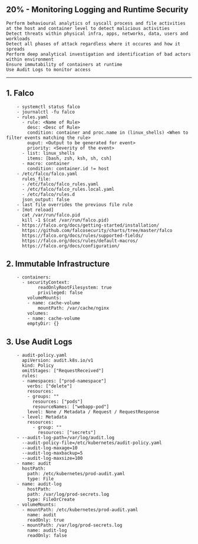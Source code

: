 ## 20% - Monitoring Logging and Runtime Security
    Perform behavioural analytics of syscall process and file activities at the host and container level to detect malicious activities
    Detect threats within physical infra, apps, networks, data, users and workloads
    Detect all phases of attack regardless where it occures and how it spreads
    Perform deep analytical investigation and identification of bad actors within environment
    Ensure immutability of containers at runtime
    Use Audit Logs to monitor access
---
## 1. Falco
```
    - systemctl status falco
    - journalctl -fu falco
    - rules.yaml
      - rule: <Name of Rule>
        desc: <Desc of Rule>
        condition: container and proc.name in (linux_shells) <When to filter events matching the rule>
        ouput: <Output to be generated for event>
        priority: <Severity of the event>
      - list: linux_shells
        items: [bash, zsh, ksh, sh, csh]
      - macro: container
        condition: container.id != host
    - /etc/falco/falco.yaml
      rules_file:
      - /etc/falco/falco_rules.yaml
      - /etc/falco/falco_rules.local.yaml
      - /etc/falco/rules.d
      json_output: false
    - last file overrides the previous file rule
    - [Hot reload]
      cat /var/run/falco.pid
      kill -1 $(cat /var/run/falco.pid)
    - https://falco.org/docs/getting-started/installation/
      https://github.com/falcosecurity/charts/tree/master/falco
      https://falco.org/docs/rules/supported-fields/
      https://falco.org/docs/rules/default-macros/
      https://falco.org/docs/configuration/
```
## 2. Immutable Infrastructure
```
    - containers:
      - securityContext:
            readOnlyRootFilesystem: true
            privileged: false
        volumeMounts:
        - name: cache-volume
            mountPath: /var/cache/nginx
        volumes:
        - name: cache-volume
        emptyDir: {}
```
## 3. Use Audit Logs
```
    - audit-policy.yaml
      apiVersion: audit.k8s.io/v1
      kind: Policy
      omitStages: ["RequestReceived"]
      rules:
      - namespaces: ["prod-namespace"]
        verbs: ["delete"]
        resources:
        - groups: ""
          resources: ["pods"]
          resourceNames: ["webapp-pod"]
        level: None / Metadata / Request / RequestResponse
      - level: Metadata
        resources:
          - group: ""
            resources: ["secrets"]
    - --audit-log-path=/var/log/audit.log
      --audit-policy-file=/etc/kubernetes/audit-policy.yaml
      --audit-log-maxage=10
      --audit-log-maxbackup=5
      --audit-log-maxsize=100
    - name: audit
      hostPath:
        path: /etc/kubernetes/prod-audit.yaml
        type: File
    - name: audit-log
        hostPath:
        path: /var/log/prod-secrets.log
        type: FileOrCreate
    - volumeMounts:
      - mountPath: /etc/kubernetes/prod-audit.yaml
        name: audit
        readOnly: true
      - mountPath: /var/log/prod-secrets.log
        name: audit-log
        readOnly: false
```